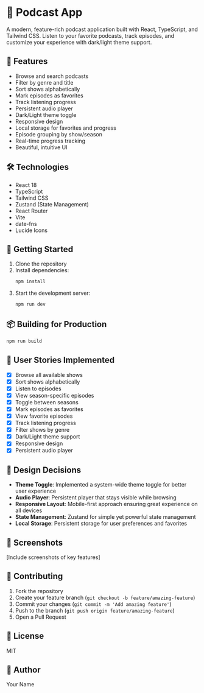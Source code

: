 # 🎵 Podcast App

A modern, feature-rich podcast application built with React, TypeScript, and Tailwind CSS. Listen to your favorite podcasts, track episodes, and customize your experience with dark/light theme support.

## 🌟 Features

- Browse and search podcasts
- Filter by genre and title
- Sort shows alphabetically
- Mark episodes as favorites
- Track listening progress
- Persistent audio player
- Dark/Light theme toggle
- Responsive design
- Local storage for favorites and progress
- Episode grouping by show/season
- Real-time progress tracking
- Beautiful, intuitive UI

## 🛠️ Technologies

- React 18
- TypeScript
- Tailwind CSS
- Zustand (State Management)
- React Router
- Vite
- date-fns
- Lucide Icons

## 🚀 Getting Started

1. Clone the repository
2. Install dependencies:
   ```bash
   npm install
   ```
3. Start the development server:
   ```bash
   npm run dev
   ```

## 📦 Building for Production

```bash
npm run build
```

## 🎯 User Stories Implemented

- [x] Browse all available shows
- [x] Sort shows alphabetically
- [x] Listen to episodes
- [x] View season-specific episodes
- [x] Toggle between seasons
- [x] Mark episodes as favorites
- [x] View favorite episodes
- [x] Track listening progress
- [x] Filter shows by genre
- [x] Dark/Light theme support
- [x] Responsive design
- [x] Persistent audio player

## 🎨 Design Decisions

- **Theme Toggle**: Implemented a system-wide theme toggle for better user experience
- **Audio Player**: Persistent player that stays visible while browsing
- **Responsive Layout**: Mobile-first approach ensuring great experience on all devices
- **State Management**: Zustand for simple yet powerful state management
- **Local Storage**: Persistent storage for user preferences and favorites

## 📱 Screenshots

[Include screenshots of key features]

## 🤝 Contributing

1. Fork the repository
2. Create your feature branch (`git checkout -b feature/amazing-feature`)
3. Commit your changes (`git commit -m 'Add amazing feature'`)
4. Push to the branch (`git push origin feature/amazing-feature`)
5. Open a Pull Request

## 📝 License

MIT

## 👤 Author

Your Name